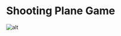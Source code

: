 # Shooting Plane Game
![alt](https://github.com/fanmin2019/shooting_game/blob/master/poor_play.gif)
